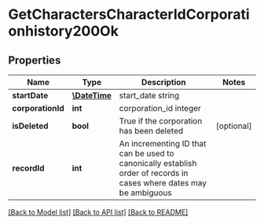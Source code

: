 # GetCharactersCharacterIdCorporationhistory200Ok

## Properties
Name | Type | Description | Notes
------------ | ------------- | ------------- | -------------
**startDate** | [**\DateTime**](\DateTime.md) | start_date string | 
**corporationId** | **int** | corporation_id integer | 
**isDeleted** | **bool** | True if the corporation has been deleted | [optional] 
**recordId** | **int** | An incrementing ID that can be used to canonically establish order of records in cases where dates may be ambiguous | 

[[Back to Model list]](../README.md#documentation-for-models) [[Back to API list]](../README.md#documentation-for-api-endpoints) [[Back to README]](../README.md)


